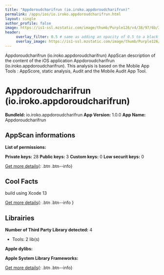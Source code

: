 ```yaml
---
title: "Appdoroudcharifrun (io.iroko.appdoroudcharifrun)"
permalink: /apps/ios/io.iroko.appdoroudcharifrun.html
layout: single
author_profile: false
image: https://is1-ssl.mzstatic.com/image/thumb/Purple126/v4/38/97/6b/38976b9b-ded5-0780-4b8a-d21e0b957df0/AppIcon-1x_U007emarketing-0-6-0-85-220.png/512x512bb.jpg
header: 
     overlay_filter: 0.5 # same as adding an opacity of 0.5 to a black background
     overlay_image: https://is1-ssl.mzstatic.com/image/thumb/Purple126/v4/38/97/6b/38976b9b-ded5-0780-4b8a-d21e0b957df0/AppIcon-1x_U007emarketing-0-6-0-85-220.png/512x512bb.jpg
---
```

Appdoroudcharifrun (io.iroko.appdoroudcharifrun) AppScan description of the content of the iOS application Appdoroudcharifrun (io.iroko.appdoroudcharifrun). This analysis is based on the Mobile App Tools : AppScore, static analysis, Audit and the Mobile Audit App Tool.

# Appdoroudcharifrun (io.iroko.appdoroudcharifrun)

**BundleId:** io.iroko.appdoroudcharifrun
**App Version:** 1.0.0
**App Name:** Appdoroudcharifrun


## AppScan informations 

**List of permissions:** 
  
  
**Private keys:** 28
**Public keys:** 3
**Custom keys:** 0
**Low securit keys:** 0
  
[Get more details](/pricing.html){: .btn .btn--info}

## Cool Facts

build using Xcode 13
  
[Get more details](/pricing.html){: .btn .btn--info }

## Librairies 
**Number of Third Party Library detected:** 4
- Tools: 2 lib(s)


**Apple dylibs:**


**Apple System Library Frameworks:**


  
[Get more details](/pricing.html){: .btn .btn--info}

